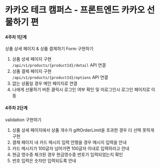 # 카카오 테크 캠퍼스 - 프론트엔드 카카오 선물하기 편

#### 4주차 1단계

상품 상세 페이지 & 상품 결제하기 Form 구현하기

1. 상품 상세 페이지 구현  
   `/api/v1/products/{productId}/detail` API 연결
2. 상품 결제 페이지 구현  
   `/api/v1/products/{productId}/options` API 연결
3. 없는 상품일 경우 메인 페이지로 연결
4. 나에게 선물하기 버튼 클릭시 로그인 여부 확인 및 미로그인시 로그인 페이지로 이동

#### 4주차 2단계

validation 구현하기

1. 상품 상세 페이지에서 상품 개수가 giftOrderLimit을 초과한 경우 더 선택 못하게 구현
2. 결제 페이지 내 카드 메시지 입력 안했을 경우 메시지 입력을 안내
3. 카드 메시지가 100글자 넘어가면 100글자 이내로 입력하라고 안내
4. 현금 영수증 체크된 경우 현금영수증 번호가 입력되었는지 확인
5. 번호 입력은 숫자만 입력되도록 안내
